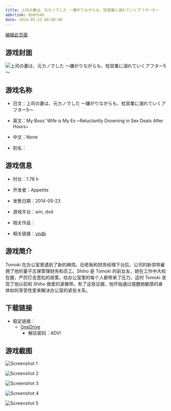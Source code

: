 ```yaml
---
title: 上司の妻は、元カノでした ～嫌がりながらも、枕営業に溺れていくアフター5～
abbrlink: 8b8fe48
date: 2014-05-23 00:00:00
---
```

[编辑此页面](https://github.com/ACG-3/ADV3-source/blob/main/source/_posts/games/%E4%B8%8A%E5%8F%B8%E3%81%AE%E5%A6%BB%E3%81%AF%E3%80%81%E5%85%83%E3%82%AB%E3%83%8E%E3%81%A7%E3%81%97%E3%81%9F%20%EF%BD%9E%E5%AB%8C%E3%81%8C%E3%82%8A%E3%81%AA%E3%81%8C%E3%82%89%E3%82%82%E3%80%81%E6%9E%95%E5%96%B6%E6%A5%AD%E3%81%AB%E6%BA%BA%E3%82%8C%E3%81%A6%E3%81%84%E3%81%8F%E3%82%A2%E3%83%95%E3%82%BF%E3%83%BC5%EF%BD%9E.md)

## 游戏封面

![上司の妻は、元カノでした ～嫌がりながらも、枕営業に溺れていくアフター5～](https://pan.timero.xyz/onedrive/img_lib_001/%E4%B8%8A%E5%8F%B8%E3%81%AE%E5%A6%BB%E3%81%AF%E3%80%81%E5%85%83%E3%82%AB%E3%83%8E%E3%81%A7%E3%81%97%E3%81%9F%20%EF%BD%9E%E5%AB%8C%E3%81%8C%E3%82%8A%E3%81%AA%E3%81%8C%E3%82%89%E3%82%82%E3%80%81%E6%9E%95%E5%96%B6%E6%A5%AD%E3%81%AB%E6%BA%BA%E3%82%8C%E3%81%A6%E3%81%84%E3%81%8F%E3%82%A2%E3%83%95%E3%82%BF%E3%83%BC5%EF%BD%9E_cover.avif)


## 游戏名称

- 日文：上司の妻は、元カノでした ～嫌がりながらも、枕営業に溺れていくアフター5～
- 英文：My Boss' Wife is My Ex ~Reluctantly Drowning in Sex Deals After Hours~
- 中文：None

- 别名：


## 游戏信息

- 时长：1.78 h
- 开发者：Appetite
- 发售日期：2014-05-23
- 游戏平台：win, dvd
- 相关作品：

- 相关链接：[vndb](https://vndb.org/v14825)


## 游戏简介

Tomoki 在办公室里遇到了新的麻烦。旧老板和财务经理下台后，公司的新领导雇佣了他的妻子志保管理财务和员工。Shiho 是 Tomoki 的前女友，她在工作中大权在握，严厉打击宽松的政策，给办公室里的每个人都带来了压力，这时 Tomoki 发现了他以前和 Shiho 做爱的录像带。有了这些证据，他开始通过提醒她敏感的身体如何享受性爱来解决办公室的紧张关系。


## 下载链接

- 稳定链接：
    - [OneDrive](https://pan.timero.xyz/onedrive/adv_lib_001/%E4%B8%8A%E5%8F%B8%E3%81%AE%E5%A6%BB%E3%81%AF%E3%80%81%E5%85%83%E3%82%AB%E3%83%8E%E3%81%A7%E3%81%97%E3%81%9F%20%EF%BD%9E%E5%AB%8C%E3%81%8C%E3%82%8A%E3%81%AA%E3%81%8C%E3%82%89%E3%82%82%E3%80%81%E6%9E%95%E5%96%B6%E6%A5%AD%E3%81%AB%E6%BA%BA%E3%82%8C%E3%81%A6%E3%81%84%E3%81%8F%E3%82%A2%E3%83%95%E3%82%BF%E3%83%BC5%EF%BD%9E)
        - 解压密码：ADV!



## 游戏截图


![Screenshot 1](https://pan.timero.xyz/onedrive/img_lib_001/%E4%B8%8A%E5%8F%B8%E3%81%AE%E5%A6%BB%E3%81%AF%E3%80%81%E5%85%83%E3%82%AB%E3%83%8E%E3%81%A7%E3%81%97%E3%81%9F%20%EF%BD%9E%E5%AB%8C%E3%81%8C%E3%82%8A%E3%81%AA%E3%81%8C%E3%82%89%E3%82%82%E3%80%81%E6%9E%95%E5%96%B6%E6%A5%AD%E3%81%AB%E6%BA%BA%E3%82%8C%E3%81%A6%E3%81%84%E3%81%8F%E3%82%A2%E3%83%95%E3%82%BF%E3%83%BC5%EF%BD%9E_Screenshot_1.avif)

![Screenshot 2](https://pan.timero.xyz/onedrive/img_lib_001/%E4%B8%8A%E5%8F%B8%E3%81%AE%E5%A6%BB%E3%81%AF%E3%80%81%E5%85%83%E3%82%AB%E3%83%8E%E3%81%A7%E3%81%97%E3%81%9F%20%EF%BD%9E%E5%AB%8C%E3%81%8C%E3%82%8A%E3%81%AA%E3%81%8C%E3%82%89%E3%82%82%E3%80%81%E6%9E%95%E5%96%B6%E6%A5%AD%E3%81%AB%E6%BA%BA%E3%82%8C%E3%81%A6%E3%81%84%E3%81%8F%E3%82%A2%E3%83%95%E3%82%BF%E3%83%BC5%EF%BD%9E_Screenshot_2.avif)

![Screenshot 3](https://pan.timero.xyz/onedrive/img_lib_001/%E4%B8%8A%E5%8F%B8%E3%81%AE%E5%A6%BB%E3%81%AF%E3%80%81%E5%85%83%E3%82%AB%E3%83%8E%E3%81%A7%E3%81%97%E3%81%9F%20%EF%BD%9E%E5%AB%8C%E3%81%8C%E3%82%8A%E3%81%AA%E3%81%8C%E3%82%89%E3%82%82%E3%80%81%E6%9E%95%E5%96%B6%E6%A5%AD%E3%81%AB%E6%BA%BA%E3%82%8C%E3%81%A6%E3%81%84%E3%81%8F%E3%82%A2%E3%83%95%E3%82%BF%E3%83%BC5%EF%BD%9E_Screenshot_3.avif)

![Screenshot 4](https://pan.timero.xyz/onedrive/img_lib_001/%E4%B8%8A%E5%8F%B8%E3%81%AE%E5%A6%BB%E3%81%AF%E3%80%81%E5%85%83%E3%82%AB%E3%83%8E%E3%81%A7%E3%81%97%E3%81%9F%20%EF%BD%9E%E5%AB%8C%E3%81%8C%E3%82%8A%E3%81%AA%E3%81%8C%E3%82%89%E3%82%82%E3%80%81%E6%9E%95%E5%96%B6%E6%A5%AD%E3%81%AB%E6%BA%BA%E3%82%8C%E3%81%A6%E3%81%84%E3%81%8F%E3%82%A2%E3%83%95%E3%82%BF%E3%83%BC5%EF%BD%9E_Screenshot_4.avif)

![Screenshot 5](https://pan.timero.xyz/onedrive/img_lib_001/%E4%B8%8A%E5%8F%B8%E3%81%AE%E5%A6%BB%E3%81%AF%E3%80%81%E5%85%83%E3%82%AB%E3%83%8E%E3%81%A7%E3%81%97%E3%81%9F%20%EF%BD%9E%E5%AB%8C%E3%81%8C%E3%82%8A%E3%81%AA%E3%81%8C%E3%82%89%E3%82%82%E3%80%81%E6%9E%95%E5%96%B6%E6%A5%AD%E3%81%AB%E6%BA%BA%E3%82%8C%E3%81%A6%E3%81%84%E3%81%8F%E3%82%A2%E3%83%95%E3%82%BF%E3%83%BC5%EF%BD%9E_Screenshot_5.avif)

